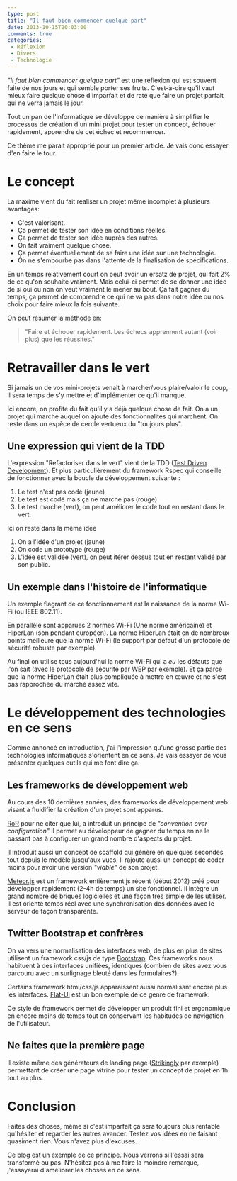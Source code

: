 ```yaml
---
type: post
title: "Il faut bien commencer quelque part"
date: 2013-10-15T20:03:00
comments: true
categories: 
 - Réflexion
 - Divers 
 - Technologie
---
```


*"Il faut bien commencer quelque part"* est une réflexion qui est souvent faite de nos jours et qui semble porter ses fruits.
C'est-à-dire qu'il vaut mieux faire quelque chose d'imparfait et de raté que faire un projet parfait qui ne verra jamais le jour.

Tout un pan de l'informatique se développe de manière à simplifier le processus de création d'un mini projet pour tester un concept, 
échouer rapidement, apprendre de cet échec et recommencer.

Ce thème me parait approprié pour un premier article. Je vais donc essayer d'en faire le tour.

<!--more-->

Le concept
==========
La maxime vient du fait réaliser un projet même incomplet à plusieurs avantages:

* C'est valorisant.
* Ça permet de tester son idée en conditions réelles.
* Ça permet de tester son idée auprès des autres.
* On fait vraiment quelque chose.
* Ça permet éventuellement de se faire une idée sur une technologie.
* On ne s'embourbe pas dans l'attente de la finalisation de spécifications.

En un temps relativement court on peut avoir un ersatz de projet, qui fait 2% de ce qu'on souhaite vraiment. 
Mais celui-ci permet de se donner une idée de si oui ou non on veut vraiment le mener au bout.
Ça fait gagner du temps, ça permet de comprendre ce qui ne va pas dans notre idée ou nos choix pour faire mieux la fois suivante.

On peut résumer la méthode en:

> "Faire et échouer rapidement. Les échecs apprennent autant (voir plus) que les réussites."


Retravailler dans le vert
=========================

Si jamais un de vos mini-projets venait à marcher/vous plaire/valoir le coup, 
il sera temps de s'y mettre et d'implémenter ce qu'il manque.

Ici encore, on profite du fait qu'il y a déjà quelque chose de fait. 
On a un projet qui marche auquel on ajoute des fonctionnalités qui marchent.
On reste dans un espèce de cercle vertueux du "toujours plus".

Une expression qui vient de la TDD
----------------------------------

L'expression "Refactoriser dans le vert" vient de la TDD ([Test Driven Development](http://fr.wikipedia.org/wiki/Test_Driven_Development)).
Et plus particulièrement du framework Rspec qui conseille de fonctionner avec la boucle de développement suivante :

1. Le test n'est pas codé (jaune)
2. Le test est codé mais ça ne marche pas (rouge)
3. Le test marche (vert), on peut améliorer le code tout en restant dans le vert.

Ici on reste dans la même idée

1. On a l'idée d'un projet (jaune)
2. On code un prototype (rouge)
3. L'idée est validée (vert), on peut itérer dessus tout en restant validé par son public.

Un exemple dans l'histoire de l'informatique
--------------------------------------------

Un exemple flagrant de ce fonctionnement est la naissance de la norme Wi-Fi (ou IEEE 802.11).

En parallèle sont apparues 2 normes Wi-Fi (Une norme américaine) et HiperLan (son pendant européen). 
La norme HiperLan était en de nombreux points meilleure que la norme Wi-Fi (le support par défaut d'un protocole de sécurité robuste par exemple).

Au final on utilise tous aujourd'hui la norme Wi-Fi qui a *eu* les défauts que l'on sait (avec le protocole de sécurité par WEP par exemple).
Et ça parce que la norme HiperLan était plus compliquée à mettre en œuvre et ne s'est pas rapprochée du marché assez vite.

Le développement des technologies en ce sens
============================================

Comme annoncé en introduction, j'ai l'impression qu'une grosse partie des technologies informatiques s'orientent en ce sens. 
Je vais essayer de vous présenter quelques outils qui me font dire ça.

Les frameworks de développement web
----------------------------------

Au cours des 10 dernières années, des frameworks de développement web visant à fluidifier la création d'un projet sont apparus. 

[RoR](http://rubyonrails.org/) pour ne citer que lui, a introduit un principe de *"convention over configuration"* 
Il permet au développeur de gagner du temps en ne le passant pas à configurer un grand nombre d'aspects du projet.

Il introduit aussi un concept de scaffold qui génère en quelques secondes tout depuis le modèle jusqu'aux vues. 
Il rajoute aussi un concept de coder moins pour avoir une version *"viable"* de son projet.

[Meteor.js](http://www.meteor.com/) est un framework entièrement js récent (début 2012) créé pour développer rapidement (2-4h de temps) un site fonctionnel. 
Il intègre un grand nombre de briques logicielles et une façon très simple de les utiliser.
Il est orienté temps réel avec une synchronisation des données avec le serveur de façon transparente. 

Twitter Bootstrap et confrères
----------------------------------
On va vers une normalisation des interfaces web, de plus en plus de sites utilisent un framework css/js de type [Bootstrap](http://getbootstrap.com).
Ces frameworks nous habituent à des interfaces unifiées, identiques (combien de sites avez vous parcouru avec un surlignage bleuté dans les formulaires?).

Certains framework html/css/js apparaissent aussi normalisant encore plus les interfaces. 
[Flat-Ui](http://designmodo.github.io/Flat-UI/) est un bon exemple de ce genre de framework.

Ce style de framework permet de développer un produit fini et ergonomique en encore moins de temps tout en conservant les habitudes de navigation de l'utilisateur. 

Ne faites que la première page
------------------------------

Il existe même des générateurs de landing page ([Strikingly](http://www.strikingly.com) par exemple) permettant de créer une page vitrine pour tester un concept de projet en 1h tout au plus.

Conclusion
==========

Faites des choses, même si c'est imparfait ça sera toujours plus rentable qu'hésiter et regarder les autres avancer. 
Testez vos idées en ne faisant quasiment rien. 
Vous n'avez plus d'excuses.

Ce blog est un exemple de ce principe. Nous verrons si l'essai sera transformé ou pas. 
N'hésitez pas à me faire la moindre remarque, j'essayerai d'améliorer les choses en ce sens.
